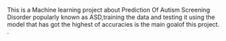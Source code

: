 This is a Machine learning project about Prediction Of Autism Screening Disorder popularly known as ASD,training the data and testing it using the model that has got the highest of accuracies is the main goalof this project.
.
